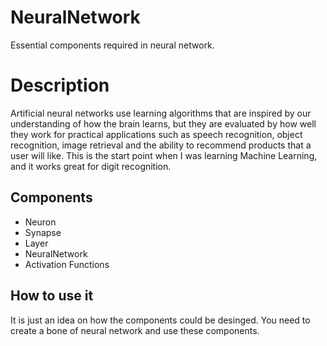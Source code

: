 # NeuralNetwork
Essential components required in neural network.

# Description
Artificial neural networks use learning algorithms that are inspired by our understanding of how the brain learns, but they are evaluated by how well they work for practical applications such as speech recognition, object recognition, image retrieval and the ability to recommend products that a user will like.
This is the start point when I was learning Machine Learning, and it works great for digit recognition.  

## Components
* Neuron
* Synapse
* Layer
* NeuralNetwork
* Activation Functions

## How to use it
It is just an idea on how the components could be desinged.
You need to create a bone of neural network and use these components.
